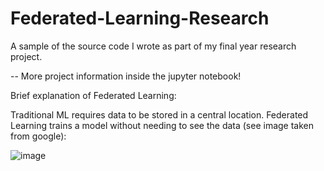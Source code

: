 # Federated-Learning-Research

A sample of the source code I wrote as part of my final year research project.

-- More project information inside the jupyter notebook!





Brief explanation of Federated Learning:

Traditional ML requires data to be stored in a central location.
Federated Learning trains a model without needing to see the data (see image taken from google):

![image](https://github.com/Chris-Ho/Federated-Learning-Research/assets/129974738/bc34cc4f-28b4-4e2d-b3d4-1e2668aa6b60)


